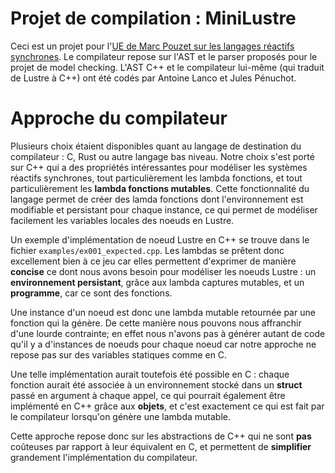 # Projet de compilation : MiniLustre

Ceci est un projet pour l'[UE de Marc Pouzet sur les langages réactifs synchrones](https://www.di.ens.fr/~pouzet/cours/comasic/). Le compilateur repose sur l'AST et le parser proposés pour le projet de model checking. L'AST C++ et le compilateur lui-même (qui traduit de Lustre à C++) ont été codés par Antoine Lanco et Jules Pénuchot.

# Approche du compilateur

Plusieurs choix étaient disponibles quant au langage de destination du compilateur : C, Rust ou autre langage bas niveau. Notre choix s'est porté sur C++ qui a des propriétés intéressantes pour modéliser les systèmes réactifs synchrones, tout particulièrement les lambda fonctions, et tout particulièrement les __lambda fonctions mutables__. Cette fonctionnalité du langage permet de créer des lamda fonctions dont l'environnement est modifiable et persistant pour chaque instance, ce qui permet de modéliser facilement les variables locales des noeuds en Lustre.

Un exemple d'implémentation de noeud Lustre en C++ se trouve dans le fichier `examples/ex001_expected.cpp`. Les lambdas se prêtent donc excellement bien à ce jeu car elles permettent d'exprimer de manière __concise__ ce dont nous avons besoin pour modéliser les noeuds Lustre : un __environnement persistant__, grâce aux lambda captures mutables, et un __programme__, car ce sont des fonctions.

Une instance d'un noeud est donc une lambda mutable retournée par une fonction qui la génère. De cette manière nous pouvons nous affranchir d'une lourde contrainte; en effet nous n'avons pas à générer autant de code qu'il y a d'instances de noeuds pour chaque noeud car notre approche ne repose pas sur des variables statiques comme en C.

Une telle implémentation aurait toutefois été possible en C : chaque fonction aurait été associée à un environnement stocké dans un __struct__ passé en argument à chaque appel, ce qui pourrait également être implémenté en C++ grâce aux __objets__, et c'est exactement ce qui est fait par le compilateur lorsqu'on génère une lambda mutable.

Cette approche repose donc sur les abstractions de C++ qui ne sont __pas__ coûteuses par rapport à leur équivalent en C, et permettent de __simplifier__ grandement l'implémentation du compilateur.
